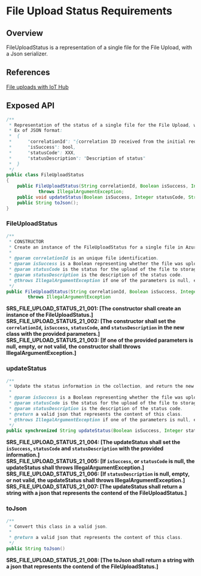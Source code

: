 # File Upload Status Requirements

## Overview

FileUploadStatus is a representation of a single file for the File Upload, with a Json serializer.

## References

[File uploads with IoT Hub](https://docs.microsoft.com/en-us/azure/iot-hub/iot-hub-devguide-file-upload)

## Exposed API

```java
/**
 * Representation of the status of a single file for the File Upload, with a Json serializer.
 * Ex of JSON format:
 *  {
 *      "correlationId": "{correlation ID received from the initial request}",
 *      "isSuccess": bool,
 *      "statusCode": XXX,
 *      "statusDescription": "Description of status"
 *  }
 */
public class FileUploadStatus
{
    public FileUploadStatus(String correlationId, Boolean isSuccess, Integer statusCode, String statusDescription) 
            throws IllegalArgumentException;
    public void updateStatus(Boolean isSuccess, Integer statusCode, String statusDescription) throws IllegalArgumentException;
    public String toJson();
}
```


### FileUploadStatus
```java
/**
 * CONSTRUCTOR
 * Create an instance of the FileUploadStatus for a single file in Azure Storage.
 *
 * @param correlationId is an unique file identification.
 * @param isSuccess is a Boolean representing whether the file was uploaded successfully.
 * @param statusCode is the status for the upload of the file to storage.
 * @param statusDescription is the description of the status code.
 * @throws IllegalArgumentException if one of the parameters is null, empty, or not valid.
 */
public FileUploadStatus(String correlationId, Boolean isSuccess, Integer statusCode, String statusDescription)
        throws IllegalArgumentException
```
**SRS_FILE_UPLOAD_STATUS_21_001: [**The constructor shall create an instance of the FileUploadStatus.**]**  
**SRS_FILE_UPLOAD_STATUS_21_002: [**The constructor shall set the `correlationId`, `isSuccess`, `statusCode`, and `statusDescription` in the new class with the provided parameters.**]**  
**SRS_FILE_UPLOAD_STATUS_21_003: [**If one of the provided parameters is null, empty, or not valid, the constructor shall throws IllegalArgumentException.**]**  

### updateStatus
```java
/**
 * Update the status information in the collection, and return the new json.
 *
 * @param isSuccess is a Boolean representing whether the file was uploaded successfully.
 * @param statusCode is the status for the upload of the file to storage.
 * @param statusDescription is the description of the status code.
 * @return a valid json that represents the content of this class.
 * @throws IllegalArgumentException if one of the parameters is null, empty, or not valid.
 */
public synchronized String updateStatus(Boolean isSuccess, Integer statusCode, String statusDescription) throws IllegalArgumentException
```
**SRS_FILE_UPLOAD_STATUS_21_004: [**The updateStatus shall set the `isSuccess`, `statusCode` and `statusDescription` with the provided information.**]**  
**SRS_FILE_UPLOAD_STATUS_21_005: [**If `isSuccess`, or `statusCode` is null, the updateStatus shall throws IllegalArgumentException.**]**  
**SRS_FILE_UPLOAD_STATUS_21_006: [**If `statusDescription` is null, empty, or not valid, the updateStatus shall throws IllegalArgumentException.**]**  
**SRS_FILE_UPLOAD_STATUS_21_007: [**The updateStatus shall return a string with a json that represents the contend of the FileUploadStatus.**]**  

### toJson
```java
/**
 * Convert this class in a valid json.
 *
 * @return a valid json that represents the content of this class.
 */
public String toJson()
```
**SRS_FILE_UPLOAD_STATUS_21_008: [**The toJson shall return a string with a json that represents the contend of the FileUploadStatus.**]**  

